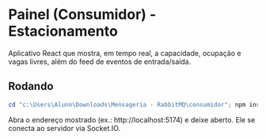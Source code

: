 # Painel (Consumidor) - Estacionamento

Aplicativo React que mostra, em tempo real, a capacidade, ocupação e vagas livres, além do feed de eventos de entrada/saída.

## Rodando
```powershell
cd "c:\Users\Aluno\Downloads\Mensageria - RabbitMQ\consumidor"; npm install; npm run dev
```

Abra o endereço mostrado (ex.: http://localhost:5174) e deixe aberto. Ele se conecta ao servidor via Socket.IO.

